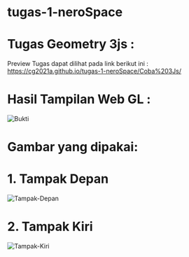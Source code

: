 # tugas-1-neroSpace

# Tugas Geometry 3js :
Preview Tugas dapat dilihat pada link berikut ini :
https://cg2021a.github.io/tugas-1-neroSpace/Coba%203Js/

# Hasil Tampilan Web GL :
![Bukti](https://user-images.githubusercontent.com/70801807/136050882-bff95d86-8aaa-4470-ace2-4ed1374d4164.PNG)

# Gambar yang dipakai:
# 1. Tampak Depan
![Tampak-Depan](https://user-images.githubusercontent.com/70801807/136051150-ceaceb1f-892b-441c-9368-96a2f506170f.jpeg)
# 2. Tampak Kiri
![Tampak-Kiri](https://user-images.githubusercontent.com/70801807/136051261-7853677e-60dd-4334-ac87-a52cf1516c86.jpeg)

